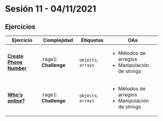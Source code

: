 # Sesión 11 - 04/11/2021

## Ejercicios

| Ejercicio                                                        | Complejidad                    | Etiquetas                    | OAs                                                                               |
| ---------------------------------------------------------------- | ------------------------------ | ---------------------------- | --------------------------------------------------------------------------------- |
| [**Create Phone Number**](../../exercises/create-phone-number/README.md) | :rage1: **Challenge** | `objects`, `arrays` | <ul><li>Métodos de arreglos </li><li>Manipulación de strings</li></ul>  |
| [**Who's online?**](../../exercises/who-is-online/README.md) | :rage1: **Challenge** | `objects`, `arrays` | <ul><li>Métodos de arreglos </li><li>Manipulación de strings</li></ul>  |


